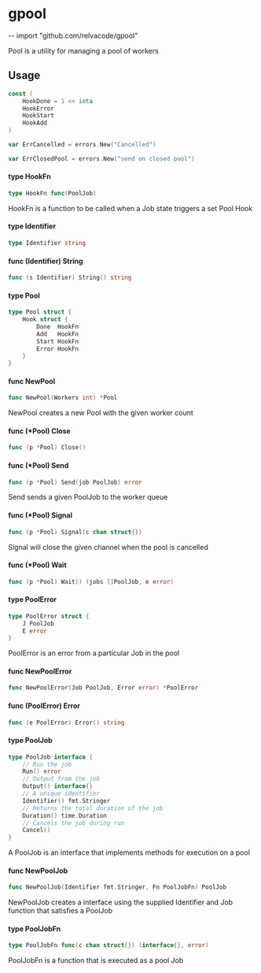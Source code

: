 # gpool
--
    import "github.com/relvacode/gpool"

Pool is a utility for managing a pool of workers

## Usage

```go
const (
	HookDone = 1 << iota
	HookError
	HookStart
	HookAdd
)
```

```go
var ErrCancelled = errors.New("Cancelled")
```

```go
var ErrClosedPool = errors.New("send on closed pool")
```

#### type HookFn

```go
type HookFn func(PoolJob)
```

HookFn is a function to be called when a Job state triggers a set Pool Hook

#### type Identifier

```go
type Identifier string
```


#### func (Identifier) String

```go
func (s Identifier) String() string
```

#### type Pool

```go
type Pool struct {
	Hook struct {
		Done  HookFn
		Add   HookFn
		Start HookFn
		Error HookFn
	}
}
```


#### func  NewPool

```go
func NewPool(Workers int) *Pool
```
NewPool creates a new Pool with the given worker count

#### func (*Pool) Close

```go
func (p *Pool) Close()
```

#### func (*Pool) Send

```go
func (p *Pool) Send(job PoolJob) error
```
Send sends a given PoolJob to the worker queue

#### func (*Pool) Signal

```go
func (p *Pool) Signal(c chan struct{})
```
Signal will close the given channel when the pool is cancelled

#### func (*Pool) Wait

```go
func (p *Pool) Wait() (jobs []PoolJob, e error)
```

#### type PoolError

```go
type PoolError struct {
	J PoolJob
	E error
}
```

PoolError is an error from a particular Job in the pool

#### func  NewPoolError

```go
func NewPoolError(Job PoolJob, Error error) *PoolError
```

#### func (PoolError) Error

```go
func (e PoolError) Error() string
```

#### type PoolJob

```go
type PoolJob interface {
	// Run the job
	Run() error
	// Output from the job
	Output() interface{}
	// A unique identifier
	Identifier() fmt.Stringer
	// Returns the total duration of the job
	Duration() time.Duration
	// Cancels the job during run
	Cancel()
}
```

A PoolJob is an interface that implements methods for execution on a pool

#### func  NewPoolJob

```go
func NewPoolJob(Identifier fmt.Stringer, Fn PoolJobFn) PoolJob
```
NewPoolJob creates a interface using the supplied Identifier and Job function
that satisfies a PoolJob

#### type PoolJobFn

```go
type PoolJobFn func(c chan struct{}) (interface{}, error)
```

PoolJobFn is a function that is executed as a pool Job
